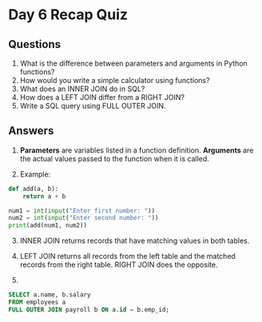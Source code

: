 # Day 6 Recap Quiz

## Questions

1. What is the difference between parameters and arguments in Python functions?
2. How would you write a simple calculator using functions?
3. What does an INNER JOIN do in SQL?
4. How does a LEFT JOIN differ from a RIGHT JOIN?
5. Write a SQL query using FULL OUTER JOIN.

## Answers

1. **Parameters** are variables listed in a function definition. **Arguments** are the actual values passed to the function when it is called.

2. Example:
```python
def add(a, b):
    return a + b

num1 = int(input("Enter first number: "))
num2 = int(input("Enter second number: "))
print(add(num1, num2))
```

3. INNER JOIN returns records that have matching values in both tables.

4. LEFT JOIN returns all records from the left table and the matched records from the right table. RIGHT JOIN does the opposite.

5.
```sql
SELECT a.name, b.salary
FROM employees a
FULL OUTER JOIN payroll b ON a.id = b.emp_id;
```
